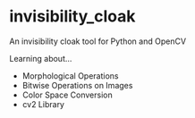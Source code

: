 # invisibility_cloak
An invisibility cloak tool for Python and OpenCV

Learning about...
* Morphological Operations
* Bitwise Operations on Images
* Color Space Conversion
* cv2 Library
